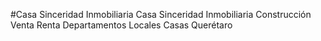 #Casa Sinceridad Inmobiliaria
Casa Sinceridad Inmobiliaria Construcción Venta Renta Departamentos Locales Casas Querétaro
